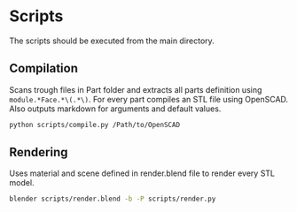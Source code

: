 # Scripts

The scripts should be executed from the main directory.

## Compilation

Scans trough files in Part folder and extracts all parts definition using `module.*Face.*\(.*\)`. For every part compiles an STL file using OpenSCAD. Also outputs markdown for arguments and default values.

```bash
python scripts/compile.py /Path/to/OpenSCAD
```

## Rendering

Uses material and scene defined in render.blend file to render every STL model.

```bash
blender scripts/render.blend -b -P scripts/render.py
```